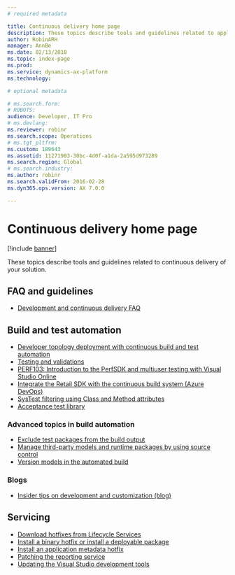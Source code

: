 ```yaml
---
# required metadata

title: Continuous delivery home page
description: These topics describe tools and guidelines related to application lifecycle management and continuous delivery of your solution.
author: RobinARH
manager: AnnBe
ms.date: 02/13/2018
ms.topic: index-page
ms.prod: 
ms.service: dynamics-ax-platform
ms.technology: 

# optional metadata

# ms.search.form: 
# ROBOTS: 
audience: Developer, IT Pro
# ms.devlang: 
ms.reviewer: robinr
ms.search.scope: Operations
# ms.tgt_pltfrm: 
ms.custom: 189643
ms.assetid: 11271903-30bc-4d0f-a1da-2a595d973289
ms.search.region: Global
# ms.search.industry: 
ms.author: robinr
ms.search.validFrom: 2016-02-28
ms.dyn365.ops.version: AX 7.0.0

---
```


# Continuous delivery home page

[!include [banner](../includes/banner.md)]

These topics describe tools and guidelines related to continuous delivery of your solution.

FAQ and guidelines
------------------

- [Development and continuous delivery FAQ](continuous-delivery-faq.md)

## Build and test automation
- [Developer topology deployment with continuous build and test automation](../perf-test/continuous-build-test-automation.md)
- [Testing and validations](../perf-test/testing-validation.md)
- [PERF103: Introduction to the PerfSDK and multiuser testing with Visual Studio Online](../perf-test/perfsdk-tutorial.md)
- [Integrate the Retail SDK with the continuous build system (Azure DevOps)](../../retail/dev-itpro/retail-sdk/integrate-retail-sdk-continuous-build.md)
- [SysTest filtering using Class and Method attributes](../perf-test/systest-filtering.md)
- [Acceptance test library](../perf-test/acceptance-test-library.md)

### Advanced topics in build automation
- [Exclude test packages from the build output](exclude-test-packages.md)
- [Manage third-party models and runtime packages by using source control](manage-runtime-packages.md)
- [Version models in the automated build](version-models-build.md)

### Blogs

- [Insider tips on development and customization (blog)](https://community.dynamics.com/365/financeandoperations/b/newdynamicsax)

## Servicing
- [Download hotfixes from Lifecycle Services](../migration-upgrade/download-hotfix-lcs.md)
- [Install a binary hotfix or install a deployable package](../deployment/apply-deployable-package-system.md)
- [Install an application metadata hotfix](../migration-upgrade/install-metadata-hotfix-package.md)
- [Patching the reporting service](../migration-upgrade/patch-reporting-service-environment.md)
- [Updating the Visual Studio development tools](update-development-tools.md)
